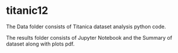 # titanic12
The Data folder consists of Titanica dataset analysis python code.

The results folder consists of Jupyter Notebook and the Summary of dataset along with plots pdf.